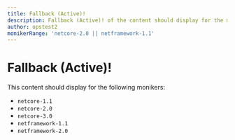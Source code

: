 ```yaml
---
title: Fallback (Active)!
description: Fallback (Active)! of the content should display for the monikerRange: 'netcore-2.0 || netframework-1.1'
author: opstest2
monikerRange: 'netcore-2.0 || netframework-1.1'
---
```


# Fallback (Active)!

This content should display for the following monikers:

* `netcore-1.1`
* `netcore-2.0`
* `netcore-3.0`
* `netframework-1.1`
* `netframework-2.0`